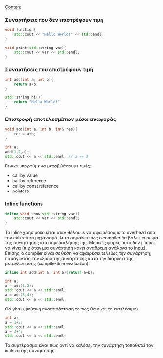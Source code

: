 [Content](Content.md)

### Συναρτήσεις που δεν επιστρέφουν τιμή
```cpp
void function{
    std::cout << "Hello World!" << std::endl;
}

void print(std::string var){
    std::cout << var << std::endl;
}
```

### Συναρτήσεις που επιστρέφουν τιμή
```cpp
int add(int a, int b){
    return a+b;
}

std::string hi(){
    return "Hello World!";
}
```

### Επιστροφή αποτελεσμάτων μέσω αναφοράς
```cpp
void add(int a, int b, int& res){
    res = a+b;
}

int a;
add(1,2,a);
std::cout << a << std::endl; // a == 3
```

Γενικά μπορούμε να μεταβιβάσουμε τιμές:
- call by value
- call by reference
- call by const reference
- pointers

### Inline functions
```cpp
inline void show(std::string var){
    std::cout << var << std::endl;    
}
```

Το inline χρησιμοποιείται όταν θέλουμε να αφαιρέσουμε το overhead απο τον call/return μηχανισμό. Αυτο σημαίνει πως ο compiler θα βάλει το σώμα της συνάρτησης στο σημείο κλήσης της. Μερικές φορές αυτό δεν μπορεί να γίνει (π.χ όταν μια συνάρτηση κάνει αναδρομή ανάλογα το input). Επίσης, ο compiler είναι σε θέση να αφαιρέσει τελείως την συνάρτηση, παράγοντας την έξοδο της συνάρτησης κατά την διάρκεια της μεταγλώττισης (compile-time evaluation).

```cpp
inline int add(int a, int b){return a+b};

int a;
a = add(1,2);
std::cout << a << std::endl;
a = add(3,4);
std::cout << a << std::endl;
```

Θα γίνει (ψεύτικη αναπαράσταση το πως θα είναι το εκτελέσιμο)

```cpp
int a;
a = 1+2;
std::cout << a << std::endl;
a = 3+4;
std::cout << a << std::endl;
```

Το συμπέρασμα είναι πως αντί να καλέσει την συνάρτηση τοποθετεί τον κώδικα της συνάρτησης.
